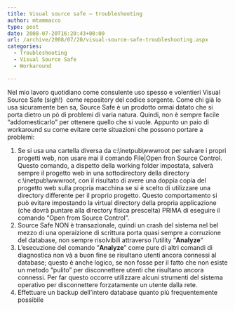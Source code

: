 ```yaml
---
title: Visual source safe – troubleshooting
author: mtammacco
type: post
date: 2008-07-20T16:20:43+00:00
url: /archive/2008/07/20/visual-source-safe-troubleshooting.aspx
categories:
  - Troubleshooting
  - Visual Source Safe
  - Workaround

---
```

Nel mio lavoro quotidiano come consulente uso spesso e volentieri Visual Source Safe (sigh!)  come repository del codice sorgente. Come chi già lo usa sicuramente ben sa, Source Safe è un prodotto ormai datato che si porta dietro un pò di problemi di varia natura. Quindi, non è sempre facile &#8220;addomesticarlo&#8221; per ottenere quello che si vuole. Appunto un paio di workaround su come evitare certe situazioni che possono portare a problemi:

  1. Se si usa una cartella diversa da c:\inetpub\wwwroot per salvare i propri progetti web, non usare mai il comando File|Open fron Source Control. Questo comando, a dispetto della working folder impostata, salverà sempre il progetto web in una sottodirectory della directory c:\inetpub\wwwroot, con il risultato di avere una doppia copia del progetto web sulla propria macchina se si è scelto di utilizzare una directory differente per il proprio progetto. Questo comportamento si può evitare impostando la virtual directory della propria applicazione (che dovrà puntare alla directory fisica prescelta) PRIMA di eseguire il comando &#8220;Open from Source Control&#8221;.
  2. Source Safe NON è transazionale, quindi un crash del sistema nel bel mezzo di una operaizione di scrittura porta quasi sempre a corruzione del database, non sempre risolvibili attraverso l&#8217;utility &#8220;**Analyze**&#8220;
  3. L&#8217;esecuzione del comando &#8220;**Analyze**&#8221; come pure di altri comandi di diagnostica non và a buon fine se risultano utenti ancora connessi al database; questo è anche logico, se non fosse per il fatto che non esiste un metodo &#8220;pulito&#8221; per disconnettere utenti che risultano ancora connessi. Per far questo occorre utilizzare alcuni strumenti del sistema operativo per disconnettere forzatamente un utente dalla rete.
  4. Effettuare un backup dell&#8217;intero database quanto più frequentemente possibile